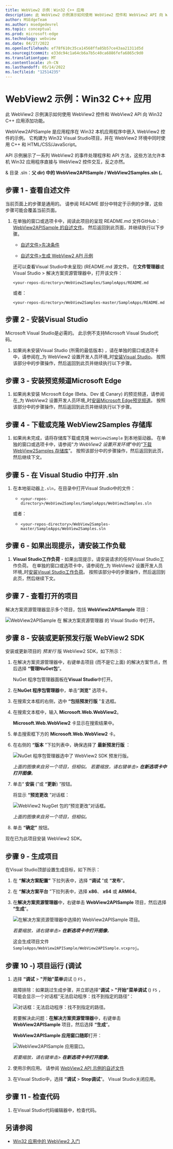 ```yaml
---
title: WebView2 示例：Win32 C++ 应用
description: 此 WebView2 示例演示如何使用 WebView2 控件和 WebView2 API 向 Win32 C++ 应用添加功能。
author: MSEdgeTeam
ms.author: msedgedevrel
ms.topic: conceptual
ms.prod: microsoft-edge
ms.technology: webview
ms.date: 04/27/2022
ms.openlocfilehash: ef78f610c35ca14568ffa85b57ce43aa21311d5d
ms.sourcegitcommit: e33dc94c1a64cb6a7b5c40ca6886fefa6865c9d0
ms.translationtype: MT
ms.contentlocale: zh-CN
ms.lasthandoff: 05/14/2022
ms.locfileid: "12514235"
---
```

# <a name="webview2-sample-win32-c-app"></a>WebView2 示例：Win32 C++ 应用

此 WebView2 示例演示如何使用 WebView2 控件和 WebView2 API 向 Win32 C++ 应用添加功能。

WebView2APISample 是应用程序在 Win32 本机应用程序中嵌入 WebView2 控件的示例。 它构建为 Win32 Visual Studio项目，并在 WebView2 环境中同时使用 C++ 和 HTML/CSS/JavaScript。

API 示例展示了一系列 WebView2 的事件处理程序和 API 方法，这些方法允许本机 Win32 应用程序直接与 WebView2 控件交互，反之亦然。

&amp; 目录 .sln：**父 dir) 中的 WebView2APISample / WebView2Samples.sln (**。


<!-- ====================================================================== -->
## <a name="step-1---view-the-readme"></a>步骤 1 - 查看自述文件

当前页面上的步骤是通用的。  请参阅 README 部分中特定于示例的步骤，这些步骤可能会覆盖当前页面。

1. 在单独的窗口或选项卡中，阅读此项目的呈现 README.md 文件GitHub：[WebView2APISample 的自述文件](https://github.com/MicrosoftEdge/WebView2Samples/tree/main/SampleApps/WebView2APISample#readme)。  然后返回到此页面，并继续执行以下步骤。

   * [自述文件>先决条件](https://github.com/MicrosoftEdge/WebView2Samples/tree/main/SampleApps/WebView2APISample#prerequisites)

   * [自述文件>生成 WebView2 API 示例](https://github.com/MicrosoftEdge/WebView2Samples/tree/main/SampleApps/WebView2APISample#build-the-webview2-api-sample)

   还可以查看Visual Studio中未呈现)  (README.md 源文件。  在**文件管理器**或Visual Studio > 解决方案资源管理器中，打开该文件：<!-- todo: is there a .md preview capability locally? -->

   `<your-repos-directory>/WebView2Samples/SampleApps/README.md`

   或者：

   `<your-repos-directory>/WebView2Samples-master/SampleApps/README.md`


<!-- ====================================================================== -->
## <a name="step-2---install-visual-studio"></a>步骤 2 - 安装Visual Studio

Microsoft Visual Studio是必需的。  此示例不支持Microsoft Visual Studio代码。

1. 如果尚未安装Visual Studio (所需的最低版本) ，请在单独的窗口或选项卡中，请参阅在_为 WebView2 设置开发人员环境_时[安装Visual Studio](../how-to/machine-setup.md#install-visual-studio)。  按照该部分中的步骤操作，然后返回到此页并继续执行以下步骤。


<!-- ====================================================================== -->
## <a name="step-3---install-a-preview-channel-of-microsoft-edge"></a>步骤 3 - 安装预览频道Microsoft Edge

1. 如果尚未安装 Microsoft Edge (Beta、Dev 或 Canary) 的预览频道，请参阅在_为 WebView2 设置开发人员环境_时[安装Microsoft Edge预览频道](../how-to/machine-setup.md#install-a-preview-channel-of-microsoft-edge)。  按照该部分中的步骤操作，然后返回到此页并继续执行以下步骤。


<!-- ====================================================================== -->
## <a name="step-4---download-or-clone-the-webview2samples-repo"></a>步骤 4 - 下载或克隆 WebView2Samples 存储库

1. 如果尚未完成，请将存储库下载或克隆 `WebView2Sample` 到本地驱动器。  在单独的窗口或选项卡中，请参阅“_为 WebView2 设置开发环境_”中的“[下载 WebView2Samples 存储库](../how-to/machine-setup.md#download-the-webview2samples-repo)”。  按照该部分中的步骤操作，然后返回到此页，然后继续下文。


<!-- ====================================================================== -->
## <a name="step-5---open-sln-in-visual-studio"></a>步骤 5 - 在 Visual Studio 中打开 .sln

1. 在本地驱动器上`.sln`，在目录中打开Visual Studio中的文件：

   *  `<your-repos-directory>/WebView2Samples/SampleApps/WebView2Samples.sln`

   或者：

   *  `<your-repos-directory>/WebView2Samples-master/SampleApps/WebView2Samples.sln`


<!-- ====================================================================== -->
## <a name="step-6---install-workloads-if-prompted"></a>步骤 6 - 如果出现提示，请安装工作负载

1. **Visual Studio工作负荷** - 如果出现提示，请安装请求的任何Visual Studio工作负荷。  在单独的窗口或选项卡中，请参阅在_为 WebView2 设置开发人员环境_时[安装Visual Studio工作负荷](../how-to/machine-setup.md#install-visual-studio-workloads)。  按照该部分中的步骤操作，然后返回到此页，然后继续下文。


<!-- ====================================================================== -->
## <a name="step-7---view-the-opened-project"></a>步骤 7 - 查看打开的项目

解决方案资源管理器显示多个项目，包括 **WebView2APISample** 项目：

![WebView2APISample 在 解决方案资源管理器 的 Visual Studio 中打开。](media/webview2apisample-in-solution-explorer.png)


<!-- ====================================================================== -->
## <a name="step-8---install-or-update-the-prerelease-webview2-sdk"></a>步骤 8 - 安装或更新预发行版 WebView2 SDK

安装或更新项目的 _预发行_ 版 WebView2 SDK，如下所示：

1. 在解决方案资源管理器中，右键单击项目 (而不是它上面) 的解决方案节点，然后选择 **“管理NuGet包**”。

   NuGet 程序包管理器面板在**Visual Studio**中打开。

1. 在**NuGet 程序包管理器**中，单击“**浏览”** 选项卡。

1. 在搜索文本框的右侧，选中 **“包括预发行版** ”复选框。

1. 在搜索文本框中，输入 **Microsoft.Web.WebView2**。

   **Microsoft.Web.WebView2** 卡显示在搜索结果中。

1. 单击搜索框下方的 **Microsoft.Web.WebView2** 卡。

1. 在右侧的 **“版本** ”下拉列表中，确保选择了 **最新预发行版** ：

   ![NuGet 程序包管理器选中了 WebView2 SDK 预发行版。](media/webview2apisample-pkg-mgr-prerelease-webview2.png)

   _上面的图像来自另一个项目，但相似。  若要缩放，请右键单击> **在新选项卡中打开图像**。_

1. 单击“ **安装** (”或 **“更新**) ”按钮。

   将显示 **“预览更改** ”对话框：

   ![WebView2 NugGet 包的“预览更改”对话框。](media/webview2apisample-webview2-pkg-preview-changes.png)

   _上面的图像来自另一个项目，但相似。_

1. 单击 **“确定”** 按钮。

现在已为此项目安装 WebView2 SDK。


<!-- ====================================================================== -->
## <a name="step-9---build-the-project"></a>步骤 9 - 生成项目

在Visual Studio顶部设置生成目标，如下所示：

1. 在 **“解决方案配置”** 下拉列表中，选择 **“调试** ”或 **“发布**”。

1. 在 **“解决方案平台** ”下拉列表中，选择 **x86**、 **x64** 或 **ARM64**。

1. 在**解决方案资源管理器**中，右键单击 **WebView2APISample** 项目，然后选择 **“生成**”。

   ![在解决方案资源管理器中选择的 WebView2APISample 项目。](media/webview2apisample-project-selected.png)

   _若要缩放，请右键单击> **在新选项卡中打开图像**。_

   这会生成项目文件 `SampleApps/WebView2APISample/WebView2APISample.vcxproj`。


<!-- ====================================================================== -->
## <a name="step-10---run-debug-the-project"></a>步骤 10 -) 项目运行 (调试

1. 选择 **“调试** > **"开始"菜单**调试 () `F5` 。  

   故障排除：如果跳过生成步骤，并立即选择“**调试** > **"开始"菜单调试** () `F5` ，可能会显示一个对话框”无法启动程序：找不到指定的路径“：

   ![对话框：无法启动程序：找不到指定的路径。](media/webview2apisample-unable-to-start-program-cannot-find-path.png)

   若要解决此问题：**在解决方案资源管理器**中，右键单击 **WebView2APISample** 项目，然后选择 **“生成**”。

   **WebView2APISample 应用窗口随即**打开：

   ![WebView2APISample 应用窗口。](media/webview2apisample-app-window.png)

   _若要缩放，请右键单击> **在新选项卡中打开图像**。_

1. 使用示例应用。  请参阅 [WebView2 API 示例的自述文件](https://github.com/MicrosoftEdge/WebView2Samples/tree/main/SampleApps/WebView2APISample#readme)

1. 在Visual Studio中，选择 **“调试** > **Stop调试**”。  Visual Studio关闭应用。


<!-- ====================================================================== -->
## <a name="step-11---inspect-the-code"></a>步骤 11 - 检查代码

1. 在Visual Studio代码编辑器中，检查代码。


<!--
Note: The `.sln` file is not in the sample repo directory that contains this sample's [README.md file](https://github.com/MicrosoftEdge/WebView2Samples/tree/main/SampleApps/WebView2APISample#readme), or the equivalent local filesystem directory.  Instead, the `.sln` file for this sample is in the parent directory that corresponds to the [SampleApps](https://github.com/MicrosoftEdge/WebView2Samples/tree/main/SampleApps) repo directory.
-->


<!-- ====================================================================== -->
## <a name="see-also"></a>另请参阅

* [Win32 应用中的 WebView2 入门](../get-started/win32.md)

